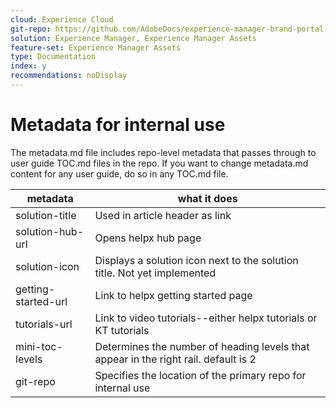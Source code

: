 ```yaml
---
cloud: Experience Cloud
git-repo: https://github.com/AdobeDocs/experience-manager-brand-portal.en
solution: Experience Manager, Experience Manager Assets
feature-set: Experience Manager Assets
type: Documentation
index: y
recommendations: noDisplay
---
```


# Metadata for internal use

The metadata.md file includes repo-level metadata that passes through to user guide TOC.md files in the repo. If you want to change metadata.md content for any user guide, do so in any TOC.md file.

| metadata | what it does |
|--- |--- |
| solution-title | Used in article header as link |
| solution-hub-url | Opens helpx hub page |
| solution-icon | Displays a solution icon next to the solution title. Not yet implemented |
| getting-started-url | Link to helpx getting started page |
| tutorials-url | Link to video tutorials--either helpx tutorials or KT tutorials |
| mini-toc-levels | Determines the number of heading levels that appear in the right rail. default is 2 |
| git-repo | Specifies the location of the primary repo for internal use |
